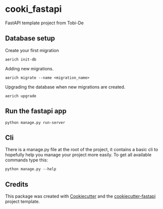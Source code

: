 # cooki_fastapi

FastAPI template project from Tobi-De

## Database setup

Create your first migration

```shell
aerich init-db
```

Adding new migrations.

```shell
aerich migrate --name <migration_name>
```

Upgrading the database when new migrations are created.

```shell
aerich upgrade
```

## Run the fastapi app

```shell
python manage.py run-server
```

## Cli

There is a manage.py file at the root of the project, it contains a basic cli to hopefully
help you manage your project more easily. To get all available commands type this:

```shell
python manage.py --help
```

## Credits

This package was created with [Cookiecutter](https://github.com/cookiecutter/cookiecutter) and the [cookiecutter-fastapi](https://github.com/tobi-de/cookiecutter-fastapi) project template.
